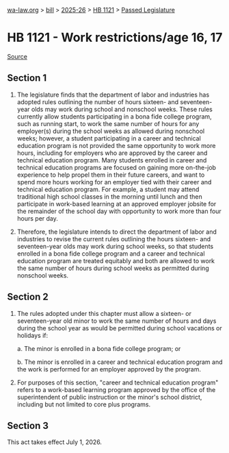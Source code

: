 [wa-law.org](/) > [bill](/bill/) > [2025-26](/bill/2025-26/) > [HB 1121](/bill/2025-26/hb/1121/) > [Passed Legislature](/bill/2025-26/hb/1121/S.PL/)

# HB 1121 - Work restrictions/age 16, 17

[Source](http://lawfilesext.leg.wa.gov/biennium/2025-26/Pdf/Bills/House%20Passed%20Legislature/1121-S.PL.pdf)

## Section 1
1. The legislature finds that the department of labor and industries has adopted rules outlining the number of hours sixteen- and seventeen-year olds may work during school and nonschool weeks. These rules currently allow students participating in a bona fide college program, such as running start, to work the same number of hours for any employer(s) during the school weeks as allowed during nonschool weeks; however, a student participating in a career and technical education program is not provided the same opportunity to work more hours, including for employers who are approved by the career and technical education program. Many students enrolled in career and technical education programs are focused on gaining more on-the-job experience to help propel them in their future careers, and want to spend more hours working for an employer tied with their career and technical education program. For example, a student may attend traditional high school classes in the morning until lunch and then participate in work-based learning at an approved employer jobsite for the remainder of the school day with opportunity to work more than four hours per day.

2. Therefore, the legislature intends to direct the department of labor and industries to revise the current rules outlining the hours sixteen- and seventeen-year olds may work during school weeks, so that students enrolled in a bona fide college program and a career and technical education program are treated equitably and both are allowed to work the same number of hours during school weeks as permitted during nonschool weeks.

## Section 2
1. The rules adopted under this chapter must allow a sixteen- or seventeen-year old minor to work the same number of hours and days during the school year as would be permitted during school vacations or holidays if:

    a. The minor is enrolled in a bona fide college program; or

    b. The minor is enrolled in a career and technical education program and the work is performed for an employer approved by the program.

2. For purposes of this section, "career and technical education program" refers to a work-based learning program approved by the office of the superintendent of public instruction or the minor's school district, including but not limited to core plus programs.

## Section 3
This act takes effect July 1, 2026.
